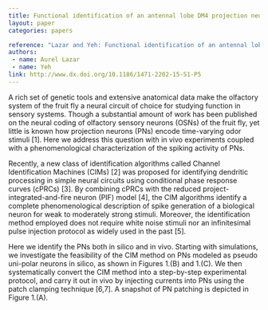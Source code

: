 ```yaml
---
title: Functional identification of an antennal lobe DM4 projection neuron of the fruit fly
layout: paper
categories: papers

reference: "Lazar and Yeh: Functional identification of an antennal lobe DM4 rojection neuron of the fruit fly. BMC Neuroscience 2014 15(Suppl 1):P5"
authors: 
 - name: Aurel Lazar
 - name: Yeh
link: http://www.dx.doi.org/10.1186/1471-2202-15-S1-P5
---
```


A rich set of genetic tools and extensive anatomical data make the olfactory system of the fruit fly a neural circuit of choice for studying function in sensory systems. Though a substantial amount of work has been published on the neural coding of olfactory sensory neurons (OSNs) of the fruit fly, yet little is known how projection neurons (PNs) encode time-varying odor stimuli [1]. Here we address this question with in vivo experiments coupled with a phenomenological characterization of the spiking activity of PNs.

Recently, a new class of identification algorithms called Channel Identification Machines (CIMs) [2] was proposed for identifying dendritic processing in simple neural circuits using conditional phase response curves (cPRCs) [3]. By combining cPRCs with the reduced project-integrated-and-fire neuron (PIF) model [4], the CIM algorithms identify a complete phenomenological description of spike generation of a biological neuron for weak to moderately strong stimuli. Moreover, the identification method employed does not require white noise stimuli nor an infinitesimal pulse injection protocol as widely used in the past [5]. 

Here we identify the PNs both in silico and in vivo. Starting with simulations, we investigate the feasibility of the CIM method on PNs modeled as pseudo uni-polar neurons in silico, as shown in Figures 1.(B) and 1.(C). We then systematically convert the CIM method into a step-by-step experimental protocol, and carry it out in vivo by injecting currents into PNs using the patch clamping technique [6,7]. A snapshot of PN patching is depicted in Figure 1.(A). 
